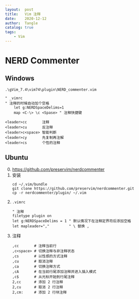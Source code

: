 ```yaml
---
layout:  post
title:   Vim 注释
date:    2020-12-12
author:  Tangle
catalog: true
tags:
    - Vim
---
```


# NERD Commenter

## Windows

```
.\gVim_7.4\vim74\plugin\NERD_commenter.vim
```

```text
" _vimrc
" 注释的时候自动加个空格
    let g:NERDSpaceDelims=1
    map <C-\> \c <Spase> " 注释快捷键
```

```text
<leader>cc       注释
<leader>cu       反注释
<leader>c<space> 智能判断
<leader>cy       先复制再注解
<leader>cs       个性的注释
```

## Ubuntu

0. <https://github.com/preservim/nerdcommenter>
0. 安装
    ```
    cd ~/.vim/bundle
    git clone https://github.com/preservim/nerdcommenter.git
    cp -r nerdcommenter/plugin/ ~/.vim
    ```
0. `.vimrc`
    ```
    " 注释
    filetype plugin on
    let g:NERDSpaceDelims = 1 " 默认情况下在注释定界符后添加空格
    let mapleader=","         " \ 替换 ,
    ```
0. 注释
    ```
    ,cc       # 注释当前行
    ,c<space> # 切换注释与非注释状态
    ,cs       # 以性感的方式注释
    ,cu       # 取消注释
    ,ca       # 切换注释方式
    ,cA       # 在当前行尾添加注释并进入插入模式
    ,c$       # 从光标开始到行尾注释
    2,cc      # 添加 2 行注释
    2,cu      # 取消 2 行注释
    2,cm:     # 添加 2 行块注释
    ```
